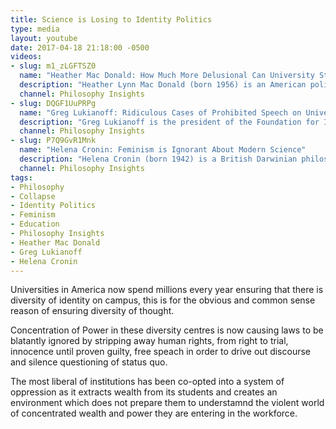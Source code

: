 ```yaml
---
title: Science is Losing to Identity Politics
type: media
layout: youtube
date: 2017-04-18 21:18:00 -0500
videos:
- slug: m1_zLGFTSZ0
  name: "Heather Mac Donald: How Much More Delusional Can University Students Get?"
  description: "Heather Lynn Mac Donald (born 1956) is an American political commentator, essayist, attorney and journalist. She is described as a secular conservative. She has advocated positions on numerous subjects including victimization, philanthropy, immigration reform and crime prevention. She is a Thomas W. Smith Fellow of the Manhattan Institute. In this clip, she talks about delusional university students who see a threat in anything even though they are the most privileged people. Until this victimhood complex stops, there can be no win for free speech."
  channel: Philosophy Insights
- slug: DQGF1UuPRPg
  name: "Greg Lukianoff: Ridiculous Cases of Prohibited Speech on University"
  description: "Greg Lukianoff is the president of the Foundation for Individual Rights in Education (FIRE). He previously served as FIRE's first director of legal and public advocacy until he was appointed president in 2006. He graduated from American University (Washington) and Stanford Law School. In this clip, he talks about ridiculous cases of prohibited speech on university and how they are losing on free speech issues in court."
  channel: Philosophy Insights
- slug: P7Q9GvR1Mnk
  name: "Helena Cronin: Feminism is Ignorant About Modern Science"
  description: "Helena Cronin (born 1942) is a British Darwinian philosopher and rationalist. She is the co-director of the Centre for Philosophy of Natural and Social Science and the Darwin Centre at the London School of Economics. In this clip from 2014, she talks about how feminism ignores modern science when it comes to differences between men and women. "
  channel: Philosophy Insights
tags:
- Philosophy
- Collapse
- Identity Politics
- Feminism
- Education
- Philosophy Insights
- Heather Mac Donald
- Greg Lukianoff
- Helena Cronin
---
```


Universities in America now spend millions every year ensuring that there is diversity of identity on campus, this is for the obvious and common sense reason of ensuring diversity of thought.

Concentration of Power in these diversity centres is now causing laws to be blatantly ignored by stripping away human rights, from right to trial, innocence until proven guilty, free speach in order to drive out discourse and silence questioning of status quo.

The most liberal of institutions has been co-opted into a system of oppression as it extracts wealth from its students and creates an environment which does not prepare them to understamnd the violent world of concentrated wealth and power they are entering in the workforce.
